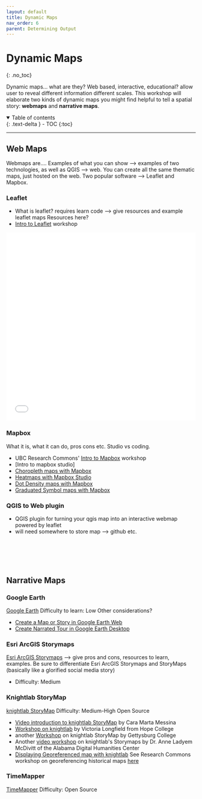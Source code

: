 ```yaml
---
layout: default
title: Dynamic Maps
nav_order: 6
parent: Determining Output
---
```

# Dynamic Maps 
{: .no_toc}

Dynamic maps... what are they? Web based, interactive, educational? allow user to reveal different information different scales. This workshop will elaborate two kinds of dynamic maps you might find helpful to tell a spatial story: **webmaps** and **narrative maps**.

<details open markdown="block">
  <summary>
    Table of contents
  </summary>
  {: .text-delta }
 - TOC
{:toc}
</details>

----

## Web Maps 
Webmaps are.... Examples of what you can show --> examples of two technologies, as well as QGIS --> web. You can create all the same thematic maps, just hosted on the web. Two popular software --> Leaflet and Mapbox.


### Leaflet
- What is leaflet? requires learn code --> give resources and example leaflet maps
Resources here? 
- [Intro to Leaflet](https://ubc-library-rc.github.io/gis-intro-leaflet/) workshop


<iframe src="./leaflet-example.html" style="width:100%; height:500px; border:none;"> </iframe>

  



### Mapbox 
What it is, what it can do, pros cons etc. Studio vs coding.

- UBC Research Commons' [Intro to Mapbox](https://ubc-library-rc.github.io/intro-mapbox/) workshop
- [Intro to mapbox studio]
- [Choropleth maps with Mapbox](https://labs.mapbox.com/education/thematic-map-types/choropleth/)
- [Heatmaps with Mapbox Studio](https://docs.mapbox.com/help/tutorials/studio-heatmap-tutorial/)
- [Dot Density maps with Mapbox](https://labs.mapbox.com/education/thematic-map-types/dot-density/)
- [Graduated Symbol maps with Mapbox](https://labs.mapbox.com/education/thematic-map-types/graduated-points/)


### QGIS to Web plugin 
- QGIS plugin for turning your qgis map into an interactive webmap powered by leaflet
- will need somewhere to store map --> github etc. 

<br><br>
---


## Narrative Maps  

### Google Earth
[Google Earth](https://www.google.com/intl/en_ca/earth/outreach/learn/)
Difficulty to learn: Low 
Other considerations? 
- [Create a Map or Story in Google Earth Web](https://www.google.com/intl/en_ca/earth/outreach/learn/create-a-map-or-story-in-google-earth-web/)
- [Create Narrated Tour in Google Earth Desktop](https://www.google.com/intl/en_ca/earth/outreach/learn/creating-a-narrated-tour-in-google-earth/)
    
### Esri ArcGIS Storymaps
[Esri ArcGIS Storymaps](https://storymaps.arcgis.com/) --> give pros and cons, resources to learn, examples. Be sure to differentiate Esri ArcGIS Storymaps and StoryMaps (basically like a glorified social media story)
 - Difficulty: Medium 

### Knightlab StoryMap
[knightlab StoryMap](https://storymap.knightlab.com/)
Difficulty: Medium-High
Open Source
- [Video introduction to knightlab StoryMap](https://www.youtube.com/watch?v=X33ud7RYZFg) by Cara Marta Messina
- [Workshop on knightlab](https://libguides.hope.edu/storymap) by Victoria Longfield from Hope College
- another [Workshop](https://dh.sites.gettysburg.edu/toolkit/tools/storymap-js/) on knightlab StoryMap by Gettysburg College
- Another [video workshop](https://www.youtube.com/watch?v=ywKH_Ja7sm0) on knightlab's Storymaps by Dr. Anne Ladyem McDivitt of the Alabama Digital Humanities Center
- [Displaying Georeferenced map with knightlab](https://programminghistorian.org/en/lessons/displaying-georeferenced-map-knightlab-storymap-js)
See Research Commons workshop on georeferencing historical maps [here](https://ubc-library-rc.github.io/gis-georeferencing/)

### TimeMapper
[TimeMapper](https://timemapper.okfnlabs.org/)
Difficulty:
Open Source


